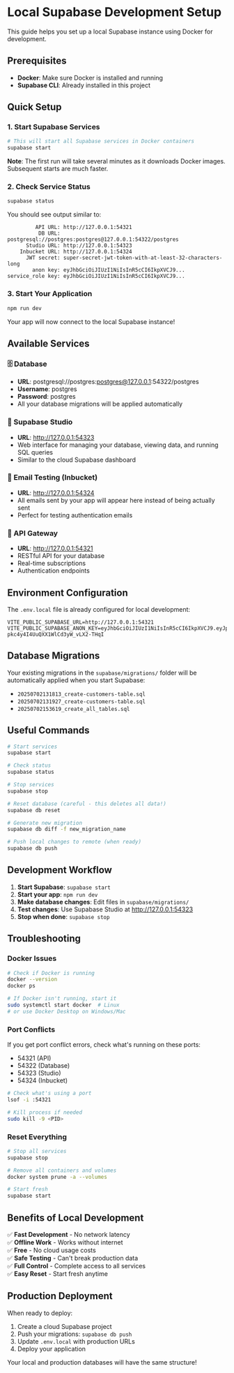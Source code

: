 # Local Supabase Development Setup

This guide helps you set up a local Supabase instance using Docker for development.

## Prerequisites

- **Docker**: Make sure Docker is installed and running
- **Supabase CLI**: Already installed in this project

## Quick Setup

### 1. Start Supabase Services
```bash
# This will start all Supabase services in Docker containers
supabase start
```

**Note**: The first run will take several minutes as it downloads Docker images. Subsequent starts are much faster.

### 2. Check Service Status
```bash
supabase status
```

You should see output similar to:
```
         API URL: http://127.0.0.1:54321
          DB URL: postgresql://postgres:postgres@127.0.0.1:54322/postgres
      Studio URL: http://127.0.0.1:54323
    Inbucket URL: http://127.0.0.1:54324
      JWT secret: super-secret-jwt-token-with-at-least-32-characters-long
        anon key: eyJhbGciOiJIUzI1NiIsInR5cCI6IkpXVCJ9...
service_role key: eyJhbGciOiJIUzI1NiIsInR5cCI6IkpXVCJ9...
```

### 3. Start Your Application
```bash
npm run dev
```

Your app will now connect to the local Supabase instance!

## Available Services

### 🗄️ Database
- **URL**: postgresql://postgres:postgres@127.0.0.1:54322/postgres
- **Username**: postgres
- **Password**: postgres
- All your database migrations will be applied automatically

### 🎨 Supabase Studio
- **URL**: http://127.0.0.1:54323
- Web interface for managing your database, viewing data, and running SQL queries
- Similar to the cloud Supabase dashboard

### 📧 Email Testing (Inbucket)
- **URL**: http://127.0.0.1:54324
- All emails sent by your app will appear here instead of being actually sent
- Perfect for testing authentication emails

### 🔗 API Gateway
- **URL**: http://127.0.0.1:54321
- RESTful API for your database
- Real-time subscriptions
- Authentication endpoints

## Environment Configuration

The `.env.local` file is already configured for local development:

```env
VITE_PUBLIC_SUPABASE_URL=http://127.0.0.1:54321
VITE_PUBLIC_SUPABASE_ANON_KEY=eyJhbGciOiJIUzI1NiIsInR5cCI6IkpXVCJ9.eyJpc3MiOiJzdXBhYmFzZS1kZW1vIiwicm9sZSI6ImFub24iLCJleHAiOjE5ODM4MTI5OTZ9.CRXP1A7WOeo-pkc4y4I4UuQXX1WlCd3yW_vLX2-THqI
```

## Database Migrations

Your existing migrations in the `supabase/migrations/` folder will be automatically applied when you start Supabase:

- `20250702131813_create-customers-table.sql`
- `20250702131927_create-customers-table.sql`
- `20250702153619_create_all_tables.sql`

## Useful Commands

```bash
# Start services
supabase start

# Check status
supabase status

# Stop services
supabase stop

# Reset database (careful - this deletes all data!)
supabase db reset

# Generate new migration
supabase db diff -f new_migration_name

# Push local changes to remote (when ready)
supabase db push
```

## Development Workflow

1. **Start Supabase**: `supabase start`
2. **Start your app**: `npm run dev`
3. **Make database changes**: Edit files in `supabase/migrations/`
4. **Test changes**: Use Supabase Studio at http://127.0.0.1:54323
5. **Stop when done**: `supabase stop`

## Troubleshooting

### Docker Issues
```bash
# Check if Docker is running
docker --version
docker ps

# If Docker isn't running, start it
sudo systemctl start docker  # Linux
# or use Docker Desktop on Windows/Mac
```

### Port Conflicts
If you get port conflict errors, check what's running on these ports:
- 54321 (API)
- 54322 (Database)
- 54323 (Studio)
- 54324 (Inbucket)

```bash
# Check what's using a port
lsof -i :54321

# Kill process if needed
sudo kill -9 <PID>
```

### Reset Everything
```bash
# Stop all services
supabase stop

# Remove all containers and volumes
docker system prune -a --volumes

# Start fresh
supabase start
```

## Benefits of Local Development

✅ **Fast Development** - No network latency  
✅ **Offline Work** - Works without internet  
✅ **Free** - No cloud usage costs  
✅ **Safe Testing** - Can't break production data  
✅ **Full Control** - Complete access to all services  
✅ **Easy Reset** - Start fresh anytime  

## Production Deployment

When ready to deploy:

1. Create a cloud Supabase project
2. Push your migrations: `supabase db push`
3. Update `.env.local` with production URLs
4. Deploy your application

Your local and production databases will have the same structure!